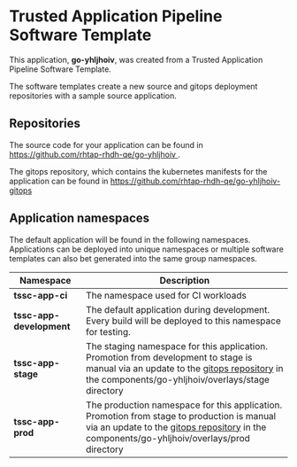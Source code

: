 # Trusted Application Pipeline Software Template

This application, **go-yhljhoiv**, was created from a Trusted Application Pipeline Software Template.

The software templates create a new source and gitops deployment repositories with a sample source application. 

## Repositories

The source code for your application can be found in [https://github.com/rhtap-rhdh-qe/go-yhljhoiv ](https://github.com/rhtap-rhdh-qe/go-yhljhoiv ).
 
The gitops repository, which contains the kubernetes manifests for the application can be found in 
[https://github.com/rhtap-rhdh-qe/go-yhljhoiv-gitops ](https://github.com/rhtap-rhdh-qe/go-yhljhoiv-gitops ) 

## Application namespaces 

The default application will be found in the following namespaces. Applications can be deployed into unique namespaces or multiple software templates can also bet generated into the same group namespaces.  

|  Namespace   |  Description   |  
| -------- | -------- |
| **tssc-app-ci** | The namespace used for CI workloads |
| **tssc-app-development** | The default application during development. Every build will be deployed to this namespace for testing. |
| **tssc-app-stage** | The staging namespace for this application. Promotion from development to stage is manual via an update to the [gitops repository](https://github.com/rhtap-rhdh-qe/go-yhljhoiv-gitops ) in the components/go-yhljhoiv/overlays/stage directory |
| **tssc-app-prod** | The production namespace for this application. Promotion from stage to production is manual via an update to the [gitops repository](https://github.com/rhtap-rhdh-qe/go-yhljhoiv-gitops ) in the components/go-yhljhoiv/overlays/prod directory |